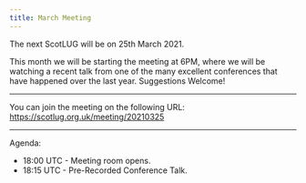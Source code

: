 ```yaml
---
title: March Meeting
---
```


The next ScotLUG will be on 25th March 2021.

This month we will be starting the meeting at 6PM, where we will be watching a recent talk from one of the many excellent conferences that have happened over the last year. Suggestions Welcome!

---

You can join the meeting on the following URL: <a href="https://scotlug.org.uk/meeting/20210325">https://scotlug.org.uk/meeting/20210325</a>

---

Agenda:

 * 18:00 UTC - Meeting room opens.
 * 18:15 UTC - Pre-Recorded Conference Talk.
